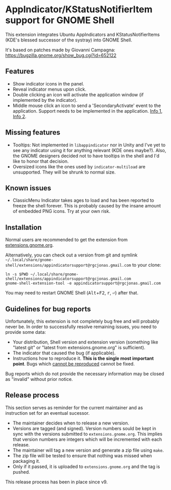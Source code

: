 # AppIndicator/KStatusNotifierItem support for GNOME Shell
This extension integrates Ubuntu AppIndicators and KStatusNotifierItems (KDE's blessed successor of the systray) into GNOME Shell.

It's based on patches made by Giovanni Campagna: https://bugzilla.gnome.org/show_bug.cgi?id=652122

## Features
* Show indicator icons in the panel.
* Reveal indicator menus upon click.
* Double clicking an icon will activate the application window (if implemented by the indicator).
* Middle mouse click an icon to send a 'SecondaryActivate' event to the application. Support needs to be implemented in the application. [Info 1](https://bugs.launchpad.net/unity/+bug/812933), [Info 2](https://developer.ubuntu.com/api/devel/ubuntu-13.10/c/AppIndicator3-0.1.html).

## Missing features
* Tooltips: Not implemented in `libappindicator` nor in Unity and I've yet to see any indicator using it for anything relevant (KDE ones maybe?). Also, the GNOME designers decided not to have tooltips in the shell and I'd like to honor that decision.
* Oversized icons like the ones used by `indicator-multiload` are unsupported. They will be shrunk to normal size.

## Known issues
* ClassicMenu Indicator takes ages to load and has been reported to freeze the shell forever. This is probably caused by the insane amount of embedded PNG icons. Try at your own risk.

## Installation
Normal users are recommended to get the extension from [extensions.gnome.org](https://extensions.gnome.org/extension/615/appindicator-support/).

Alternatively, you can check out a version from git and symlink
`~/.local/share/gnome-shell/extensions/appindicatorsupport@rgcjonas.gmail.com` to your clone:

```
ln -s $PWD ~/.local/share/gnome-shell/extensions/appindicatorsupport@rgcjonas.gmail.com
gnome-shell-extension-tool -e appindicatorsupport@rgcjonas.gmail.com
```

You may need to restart GNOME Shell (<kbd>Alt</kbd>+<kbd>F2</kbd>, <kbd>r</kbd>, <kbd>⏎</kbd>)
after that.

## Guidelines for bug reports
Unfortunately, this extension is not completely bug free and will probably never be.
In order to successfully resolve remaining issues, you need to provide some data:

* Your distribution, Shell version and extension version (something like "latest git" or "latest from extensions.gnome.org" is sufficient).
* The indicator that caused the bug (if applicable).
* Instructions how to reproduce it. **This is the single most important point**. Bugs which [cannot be reproduced](http://xkcd.com/583/) cannot be fixed.

Bug reports which do not provide the necessary information may be closed as "invalid" without prior notice.

## Release process
This section serves as reminder for the current maintainer and as instruction set for an eventual sucessor.

* The maintainer decides when to release a new version.
* Versions are tagged (and signed). Version numbers sould be kept in sync with the versions submitted to `extensions.gnome.org`.
  This implies that version numbers are integers which will be incremented with each release.
* The maintainer will tag a new version and generate a zip file using `make`.
* The zip file will be tested to ensure that nothing was missed when packaging it.
* Only if it passed, it is uploaded to `extensions.gnome.org` and the tag is pushed.

This release process has been in place since v9.
